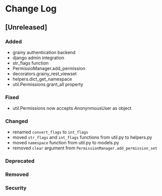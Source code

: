 
# Change Log

## [Unreleased]
### Added
- grainy authentication backend
- django admin integration
- str_flags function
- PermissioManager.add_permission
- decorators.grainy_rest_viewset
- helpers.dict_get_namespace
- util.Permissions.grant_all property
### Fixed
- util.Permissions now accepts AnonynmousUser as object
### Changed
- renamed `convert_flags` to `int_flags`
- moved `str_flags` and `int_flags` functions from util.py to helpers.py
- moved `namespace` function from util.py to models.py
- removed `clear` argument from `PermissionManager.add_permission_set`
### Deprecated
### Removed
### Security
